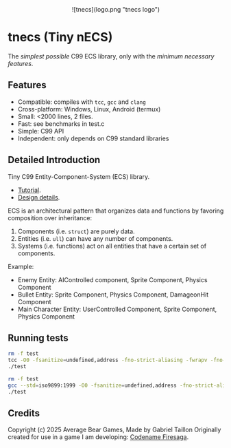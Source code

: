 <div align="center">
    ![tnecs](logo.png "tnecs logo")
</div>

# tnecs (Tiny nECS) 

The _simplest possible_ C99 ECS library, only with the _minimum necessary features_. 

## Features
- Compatible: compiles with ```tcc```, ```gcc``` and ```clang```
- Cross-platform: Windows, Linux, Android (termux)
- Small: <2000 lines, 2 files.
- Fast: see benchmarks in test.c
- Simple: C99 API
- Independent: only depends on C99 standard libraries

## Detailed Introduction
Tiny C99 Entity-Component-System (ECS) library.
- [Tutorial](https://gitlab.com/Gabinou/tnecs/-/blob/master/TUTORIAL.md).
- [Design details](https://gitlab.com/Gabinou/tnecs/-/blob/master/DESIGN.md).

ECS is an architectural pattern that organizes data and functions by favoring composition over inheritance:
1. Components (i.e. `struct`) are purely data.
2. Entities (i.e. `ull`) can have any number of components.
3. Systems (i.e. functions) act on all entities that have a certain set of components.

Example:
- Enemy Entity: AIControlled component, Sprite Component, Physics Component
- Bullet Entity: Sprite Component, Physics Component, DamageonHit Component
- Main Character Entity: UserControlled Component, Sprite Component, Physics Component

## Running tests

```bash
rm -f test
tcc -O0 -fsanitize=undefined,address -fno-strict-aliasing -fwrapv -fno-delete-null-pointer-checks -Wall -Werror -g test.c -o test -lm
./test

rm -f test
gcc --std=iso9899:1999 -O0 -fsanitize=undefined,address -fno-strict-aliasing -fwrapv -fno-delete-null-pointer-checks -Wall -Werror -g test.c -o test -lm -fmax-errors=5
./test
```

## Credits
Copyright (c) 2025 Average Bear Games, Made by Gabriel Taillon
Originally created for use in a game I am developing: [Codename Firesaga](https://gitlab.com/Gabinou/firesagamaker).
